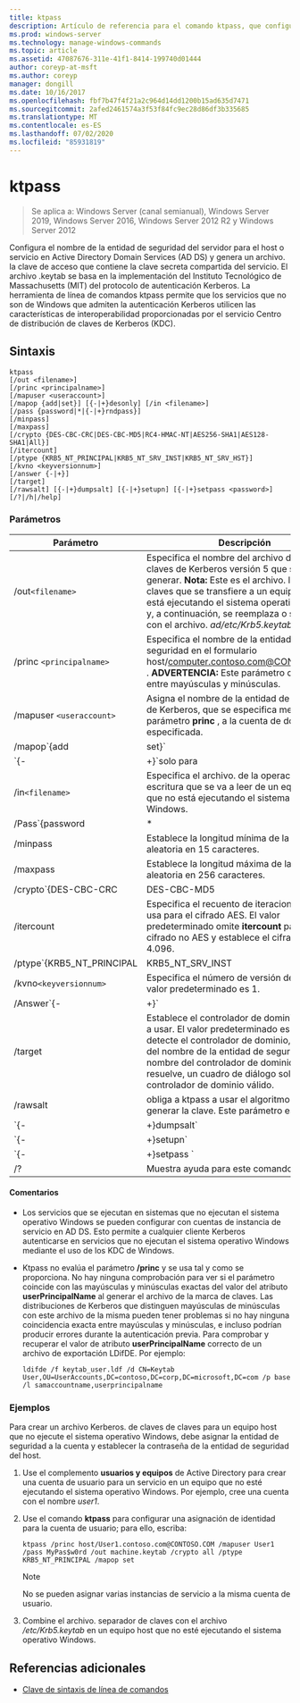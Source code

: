 ```yaml
---
title: ktpass
description: Artículo de referencia para el comando ktpass, que configura el nombre de la entidad de seguridad del servidor para el host o el servicio en AD DS y genera un archivo. de claves de claves que contiene la clave secreta compartida del servicio.
ms.prod: windows-server
ms.technology: manage-windows-commands
ms.topic: article
ms.assetid: 47087676-311e-41f1-8414-199740d01444
author: coreyp-at-msft
ms.author: coreyp
manager: dongill
ms.date: 10/16/2017
ms.openlocfilehash: fbf7b47f4f21a2c964d14dd1200b15ad635d7471
ms.sourcegitcommit: 2afed2461574a3f53f84fc9ec28d86df3b335685
ms.translationtype: MT
ms.contentlocale: es-ES
ms.lasthandoff: 07/02/2020
ms.locfileid: "85931819"
---
```

# <a name="ktpass"></a>ktpass

> Se aplica a: Windows Server (canal semianual), Windows Server 2019, Windows Server 2016, Windows Server 2012 R2 y Windows Server 2012

Configura el nombre de la entidad de seguridad del servidor para el host o servicio en Active Directory Domain Services (AD DS) y genera un archivo. la clave de acceso que contiene la clave secreta compartida del servicio. El archivo .keytab se basa en la implementación del Instituto Tecnológico de Massachusetts (MIT) del protocolo de autenticación Kerberos. La herramienta de línea de comandos ktpass permite que los servicios que no son de Windows que admiten la autenticación Kerberos utilicen las características de interoperabilidad proporcionadas por el servicio Centro de distribución de claves de Kerberos (KDC).

## <a name="syntax"></a>Sintaxis

```
ktpass
[/out <filename>]
[/princ <principalname>]
[/mapuser <useraccount>]
[/mapop {add|set}] [{-|+}desonly] [/in <filename>]
[/pass {password|*|{-|+}rndpass}]
[/minpass]
[/maxpass]
[/crypto {DES-CBC-CRC|DES-CBC-MD5|RC4-HMAC-NT|AES256-SHA1|AES128-SHA1|All}]
[/itercount]
[/ptype {KRB5_NT_PRINCIPAL|KRB5_NT_SRV_INST|KRB5_NT_SRV_HST}]
[/kvno <keyversionnum>]
[/answer {-|+}]
[/target]
[/rawsalt] [{-|+}dumpsalt] [{-|+}setupn] [{-|+}setpass <password>]  [/?|/h|/help]
```

### <a name="parameters"></a>Parámetros

| Parámetro | Descripción |
| --------- | ------------|
| /out`<filename>` | Especifica el nombre del archivo de claves de claves de Kerberos versión 5 que se va a generar. **Nota:** Este es el archivo. la forma de claves que se transfiere a un equipo que no está ejecutando el sistema operativo Windows y, a continuación, se reemplaza o se combina con el archivo. *ad/etc/Krb5.keytab*existente. |
| /princ `<principalname>` | Especifica el nombre de la entidad de seguridad en el formulario host/computer.contoso.com@CONTOSO.COM . **ADVERTENCIA:** Este parámetro distingue entre mayúsculas y minúsculas. |
| /mapuser `<useraccount>` | Asigna el nombre de la entidad de seguridad de Kerberos, que se especifica mediante el parámetro **princ** , a la cuenta de dominio especificada. |
| /mapop`{add|set}` | Especifica cómo se establece el atributo de asignación.<ul><li>**Agregar** : agrega el valor del nombre de usuario local especificado. Este es el valor predeterminado.</li><li>**Set** : establece el valor para el cifrado solo del estándar de cifrado de datos (des) para el nombre de usuario local especificado.</li></ul> |
| `{-|+}`solo para | De forma predeterminada, se establece el cifrado de solo DES.<ul><li>**+** Establece una cuenta para el cifrado de solo DES.</li><li>**-** Libera la restricción en una cuenta para el cifrado solo DES. **Importante:** Windows no es compatible con DES de forma predeterminada.</li></ul> |
| /in`<filename>` | Especifica el archivo. de la operación de escritura que se va a leer de un equipo host que no está ejecutando el sistema operativo Windows. |
| /Pass`{password|*|{-|+}rndpass}` | Especifica una contraseña para el nombre de usuario de la entidad de seguridad que se especifica mediante el parámetro **princ** . Use `*` para solicitar una contraseña. |
| /minpass | Establece la longitud mínima de la contraseña aleatoria en 15 caracteres. |
| /maxpass | Establece la longitud máxima de la contraseña aleatoria en 256 caracteres. |
| /crypto`{DES-CBC-CRC|DES-CBC-MD5|RC4-HMAC-NT|AES256-SHA1|AES128-SHA1|All}` | Especifica las claves que se generan en el archivo de la clave de claves:<ul><li>**Des-CBC-CRC** : se usa por compatibilidad.</li><li>**Des-CBC-MD5** : se ajusta más estrechamente a la implementación de MIT y se usa por compatibilidad.</li><li>**RC4-HMAC-NT** : emplea el cifrado de 128 bits.</li><li>**AES256-SHA1** : emplea el cifrado AES256-CTS-HMAC-SHA1-96.</li><li>   **AES128-SHA1** : emplea el cifrado AES128-CTS-HMAC-SHA1-96.</li><li>**All** : indica que se pueden usar todos los tipos de cifrado admitidos.</li></ul><p>**Nota:** Dado que la configuración predeterminada se basa en versiones MIT anteriores, siempre debe usar el `/crypto` parámetro. |
| /itercount | Especifica el recuento de iteraciones que se usa para el cifrado AES. El valor predeterminado omite **itercount** para el cifrado no AES y establece el cifrado aes en 4.096. |
| /ptype`{KRB5_NT_PRINCIPAL|KRB5_NT_SRV_INST|KRB5_NT_SRV_HST}` | Especifica el tipo de entidad de seguridad.<ul><li>**KRB5_NT_PRINCIPAL** : el tipo de entidad de seguridad general (recomendado).</li><li>**KRB5_NT_SRV_INST** : la instancia de servicio de usuario</li><li>  **KRB5_NT_SRV_HST** : la instancia de servicio de host</li></ul> |
| /kvno`<keyversionnum>` | Especifica el número de versión de la clave. El valor predeterminado es 1. |
| /Answer`{-|+}` | Establece el modo de respuesta en segundo plano:<ul><li>**-** Las respuestas restablecer contraseñas se solicitan automáticamente **sin**.</li><li>**+** Respuestas restablecer contraseñas se solicita automáticamente con **sí**.</li></ul> |
| /target | Establece el controlador de dominio que se va a usar. El valor predeterminado es para que se detecte el controlador de dominio, en función del nombre de la entidad de seguridad. Si el nombre del controlador de dominio no se resuelve, un cuadro de diálogo solicitará un controlador de dominio válido. |
| /rawsalt | obliga a ktpass a usar el algoritmo rawsalt al generar la clave. Este parámetro es opcional. |
| `{-|+}dumpsalt` | La salida de este parámetro muestra el algoritmo de sal de MIT que se usa para generar la clave. |
| `{-|+}setupn` | Establece el nombre principal de usuario (UPN) además del nombre de entidad de seguridad de servicio (SPN). El valor predeterminado es establecer ambos en el archivo. |
| `{-|+}setpass <password>` | Establece la contraseña del usuario cuando se proporciona. Si se usa rndpass, en su lugar se genera una contraseña aleatoria. |
| /? | Muestra ayuda para este comando. |

#### <a name="remarks"></a>Comentarios

- Los servicios que se ejecutan en sistemas que no ejecutan el sistema operativo Windows se pueden configurar con cuentas de instancia de servicio en AD DS. Esto permite a cualquier cliente Kerberos autenticarse en servicios que no ejecutan el sistema operativo Windows mediante el uso de los KDC de Windows.

- Ktpass no evalúa el parámetro **/princ** y se usa tal y como se proporciona. No hay ninguna comprobación para ver si el parámetro coincide con las mayúsculas y minúsculas exactas del valor del atributo **userPrincipalName** al generar el archivo de la marca de claves. Las distribuciones de Kerberos que distinguen mayúsculas de minúsculas con este archivo de la misma pueden tener problemas si no hay ninguna coincidencia exacta entre mayúsculas y minúsculas, e incluso podrían producir errores durante la autenticación previa. Para comprobar y recuperar el valor de atributo **userPrincipalName** correcto de un archivo de exportación LDifDE. Por ejemplo:

    ```
    ldifde /f keytab_user.ldf /d CN=Keytab User,OU=UserAccounts,DC=contoso,DC=corp,DC=microsoft,DC=com /p base /l samaccountname,userprincipalname
    ````

### <a name="examples"></a>Ejemplos

Para crear un archivo Kerberos. de claves de claves para un equipo host que no ejecute el sistema operativo Windows, debe asignar la entidad de seguridad a la cuenta y establecer la contraseña de la entidad de seguridad del host.

1. Use el complemento **usuarios y equipos** de Active Directory para crear una cuenta de usuario para un servicio en un equipo que no esté ejecutando el sistema operativo Windows. Por ejemplo, cree una cuenta con el nombre *user1*.

2. Use el comando **ktpass** para configurar una asignación de identidad para la cuenta de usuario; para ello, escriba:

    ```
    ktpass /princ host/User1.contoso.com@CONTOSO.COM /mapuser User1 /pass MyPas$w0rd /out machine.keytab /crypto all /ptype KRB5_NT_PRINCIPAL /mapop set
    ```

    > [!NOTE]
    > No se pueden asignar varias instancias de servicio a la misma cuenta de usuario.

3. Combine el archivo. separador de claves con el archivo */etc/Krb5.keytab* en un equipo host que no esté ejecutando el sistema operativo Windows.

## <a name="additional-references"></a>Referencias adicionales

- [Clave de sintaxis de línea de comandos](command-line-syntax-key.md)
